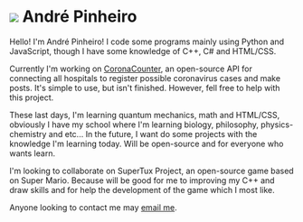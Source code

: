 # ![](https://github.com/AndrePinheiroPT/AndrePinheiroPT/blob/main/MiniAndreOC.png) André Pinheiro

Hello! I'm André Pinheiro! I code some programs mainly using Python and JavaScript, though I have some knowledge of C++, C# and HTML/CSS.

Currently I'm working on [CoronaCounter](https://github.com/AndrePinheiroPT/CoronaCounter), an open-source API for connecting all hospitals to register possible coronavirus cases and make posts. It's simple to use, but isn't finished. However, fell free to help with this project.

These last days, I'm learning quantum mechanics, math and HTML/CSS, obviously I have my school where I'm learning biology, philosophy, physics-chemistry and etc... In the future, I want do some projects with the knowledge I'm learning today. Will be open-source and for everyone who wants learn.

I'm looking to collaborate on SuperTux Project, an open-source game based on Super Mario. Because will be good for me to improving my C++ and draw skills and for help the development of the game which I most like. 

Anyone looking to contact me may [email me](mailto:andrepinheiro2004@gmail.com).

